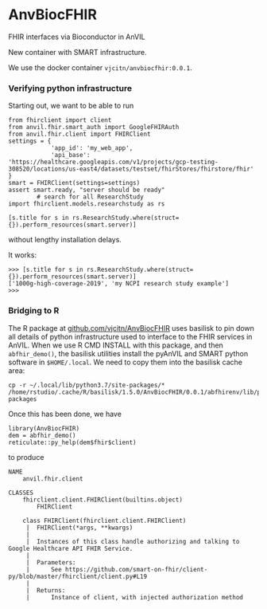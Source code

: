 # AnvBiocFHIR
FHIR interfaces via Bioconductor in AnVIL

New container with SMART infrastructure.

We use the docker container `vjcitn/anvbiocfhir:0.0.1`.

### Verifying python infrastructure

Starting out, we want to be able to run
```
from fhirclient import client
from anvil.fhir.smart_auth import GoogleFHIRAuth
from anvil.fhir.client import FHIRClient
settings = {
            'app_id': 'my_web_app',
            'api_base': 'https://healthcare.googleapis.com/v1/projects/gcp-testing-308520/locations/us-east4/datasets/testset/fhirStores/fhirstore/fhir'
}
smart = FHIRClient(settings=settings)
assert smart.ready, "server should be ready"
        # search for all ResearchStudy
import fhirclient.models.researchstudy as rs

[s.title for s in rs.ResearchStudy.where(struct={}).perform_resources(smart.server)]
```
without lengthy installation delays.

It works:
```
>>> [s.title for s in rs.ResearchStudy.where(struct={}).perform_resources(smart.server)]
['1000g-high-coverage-2019', 'my NCPI research study example']
>>> 
```

### Bridging to R

The R package at [github.com/vjcitn/AnvBiocFHIR](https://github.com/vjcitn/AnvBiocFHIR) uses basilisk
to pin down all details of python infrastructure used to interface to the FHIR services in AnVIL.  When
we use R CMD INSTALL with this package, and then `abfhir_demo()`, the basilisk utilities install the
pyAnVIL and SMART python software in `$HOME/.local`.  We need to copy them into the basilisk cache
area:

```
cp -r ~/.local/lib/python3.7/site-packages/* /home/rstudio/.cache/R/basilisk/1.5.0/AnvBiocFHIR/0.0.1/abfhirenv/lib/python3.7/site-packages
```

Once this has been done, we have

```
library(AnvBiocFHIR)
dem = abfhir_demo()
reticulate::py_help(dem$fhir$client)
```

to produce

```
NAME
    anvil.fhir.client

CLASSES
    fhirclient.client.FHIRClient(builtins.object)
        FHIRClient
    
    class FHIRClient(fhirclient.client.FHIRClient)
     |  FHIRClient(*args, **kwargs)
     |  
     |  Instances of this class handle authorizing and talking to Google Healthcare API FHIR Service.
     |  
     |  Parameters:
     |      See https://github.com/smart-on-fhir/client-py/blob/master/fhirclient/client.py#L19
     |  
     |  Returns:
     |      Instance of client, with injected authorization method
```
